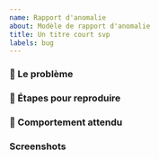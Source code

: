```yaml
---
name: Rapport d'anomalie
about: Modèle de rapport d'anomalie
title: Un titre court svp
labels: bug
---
```


### :bug: Le problème

<!-- Une description claire et concise du problème observé -->

### :footprints: Étapes pour reproduire

<!-- Étapes pour reproduire le comportement:
1. Aller sur '...'
2. Cliquer sur '...'
3. Scroller sur '...'
4. Il y a l'erreur '...'
-->

### :dart: Comportement attendu

<!-- Une description claire de ce qui devrait se passer normalement -->

### Screenshots

<!-- Si possible, un petit screenshot du problème -->
